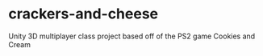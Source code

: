 # crackers-and-cheese
Unity 3D multiplayer class project based off of the PS2 game Cookies and Cream
